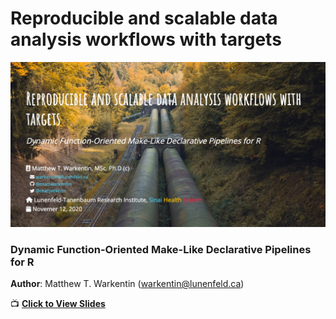 
# Reproducible and scalable data analysis workflows with targets

![](docs/share-card.png)

### Dynamic Function-Oriented Make-Like Declarative Pipelines for R

**Author**: Matthew T. Warkentin (<warkentin@lunenfeld.ca>)

📺 [**Click to View
Slides**](https://oncology-outcomes.github.io/targets-presentation)
